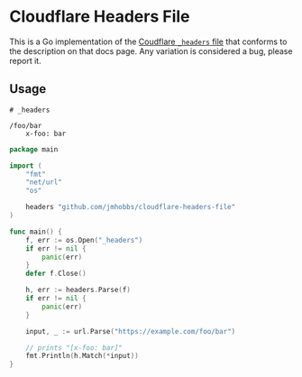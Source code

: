 # Cloudflare Headers File

This is a Go implementation of the [Coudflare `_headers` file](https://developers.cloudflare.com/pages/configuration/headers/) that conforms to the description on that docs page.  Any variation is considered a bug, please report it.

## Usage

```
# _headers

/foo/bar
    x-foo: bar
```

```go
package main

import (
	"fmt"
	"net/url"
	"os"

	headers "github.com/jmhobbs/cloudflare-headers-file"
)

func main() {
	f, err := os.Open("_headers")
	if err != nil {
		panic(err)
	}
	defer f.Close()

	h, err := headers.Parse(f)
	if err != nil {
		panic(err)
	}

	input, _ := url.Parse("https://example.com/foo/bar")

	// prints "[x-foo: bar]"
	fmt.Println(h.Match(*input))
}
```
